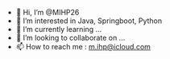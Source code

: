 - 👋 Hi, I’m @MIHP26
- 👀 I’m interested in Java, Springboot, Python
- 🌱 I’m currently learning ...
- 💞️ I’m looking to collaborate on ...
- 📫 How to reach me : m.ihp@icloud.com

<!---
MIHP26/MIHP26 is a ✨ special ✨ repository because its `README.md` (this file) appears on your GitHub profile.
You can click the Preview link to take a look at your changes.
--->

